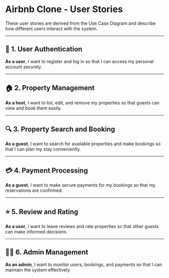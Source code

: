 # Airbnb Clone - User Stories

These user stories are derived from the Use Case Diagram and describe how different users interact with the system.

---

## 👤 1. User Authentication
**As a user**, I want to register and log in so that I can access my personal account securely.

---

## 🏠 2. Property Management
**As a host**, I want to list, edit, and remove my properties so that guests can view and book them easily.

---

## 🔍 3. Property Search and Booking
**As a guest**, I want to search for available properties and make bookings so that I can plan my stay conveniently.

---

## 💳 4. Payment Processing
**As a guest**, I want to make secure payments for my bookings so that my reservations are confirmed.

---

## ⭐ 5. Review and Rating
**As a user**, I want to leave reviews and rate properties so that other guests can make informed decisions.

---

## 🧑‍💼 6. Admin Management
**As an admin**, I want to monitor users, bookings, and payments so that I can maintain the system effectively.

